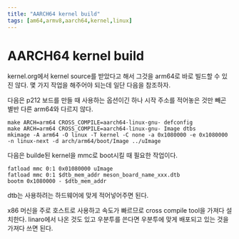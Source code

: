 ```yaml
---
title: "AARCH64 kernel build"
tags: [am64,armv8,aarch64,kernel,linux]
---
```

# AARCH64 kernel build

kernel.org에서 kernel source를 받았다고 해서 그것을 arm64로 바로 빌드할 수 있진 않다. 몇 가지 작업을 해주어야 되는데 일단 다음을 참조하자.

다음은 p212 보드를 만들 때 사용하는 옵션이긴 하나 시작 주소를 적어놓은 것만 빼곤 별반 다른 arm64와 다르지 않다.

```
make ARCH=arm64 CROSS_COMPILE=aarch64-linux-gnu- defconfig
make ARCH=arm64 CROSS_COMPILE=aarch64-linux-gnu- Image dtbs
mkimage -A arm64 -O linux -T kernel -C none -a 0x1080000 -e 0x1080000 -n linux-next -d arch/arm64/boot/Image ../uImage
```
다음은 builde된 kernel을 mmc로 boot시킬 때 필요한 작업이다.

```
fatload mmc 0:1 0x01080000 uImage
fatload mmc 0:1 $dtb_mem_addr meson_board_name_xxx.dtb
bootm 0x1080000 - $dtb_mem_addr
```
dtb는 사용하려는 하드웨어에 맞게 적어넣어주면 된다.

x86 머신을 주로 호스트로 사용하고 속도가 빠르므로 cross compile tool을 가져다 설치한다. linaro에서 나온 것도 있고 우분투를 쓴다면 우분투에 맞게 배포되고 있는 것을 가져다 쓰면 된다.



